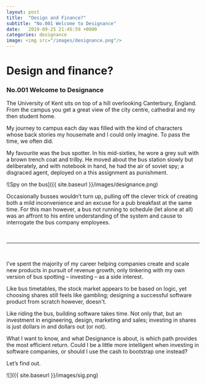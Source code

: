 ```yaml
---
layout: post
title:  "Design and Finance?"
subtitle: "No.001 Welcome to Designance"
date:   2019-09-25 21:45:59 +0000
categories: designance
image: <img src="/images/designance.png"/> 
---
```


# Design and finance?
### No.001 Welcome to Designance

The University of Kent sits on top of a hill overlooking Canterbury, England. From the campus you get a great view of the city centre, cathedral and my then student home.

My journey to campus each day was filled with the kind of characters whose back stories my housemate and I could only imagine. To pass the time, we often did.

My favourite was the bus spotter. In his mid-sixties, he wore a grey suit with a brown trench coat and trilby. He moved about the bus station slowly but deliberately, and with notebook in hand, he had the air of soviet spy; a disgraced agent, deployed on a this assignment as punishment.

![Spy on the bus]({{ site.baseurl }}/images/designance.png)

Occasionally busses wouldn’t turn up, pulling off the clever trick of creating both a mild inconvenience and an excuse for a pub breakfast at the same time. For this man however, a bus not running to schedule (let alone at all) was an affront to his entire understanding of the system and cause to interrogate the bus company employees.

<br/>

---

<br/>

I’ve spent the majority of my career helping companies create and scale new products in pursuit of revenue growth, only tinkering with my own version of bus spotting – investing – as a side interest.

Like bus timetables, the stock market appears to be based on logic, yet choosing shares still feels like gambling; designing a successful software product from scratch however, doesn't.

Like riding the bus, building software takes time. Not only that, but an investment in engineering, design, marketing and sales; investing in shares is just dollars in and dollars out (or not).

What I want to know, and what Designance is about, is which path provides the most efficient return. Could I be a little more intelligent when investing in software companies, or should I use the cash to bootstrap one instead?

Let’s find out.

![]({{ site.baseurl }}/images/sig.png)

